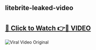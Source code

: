 ## litebrite-leaked-video 

# <h2><a href="http://freeplayer.one?title=litebrite-leaked-video&ref=21J">🔗 Click to Watch 👉🔴 VIDEO</a></h2>

<a href="http://freeplayer.one?title=litebrite-leaked-video&ref=21J" rel="nofollow" data-target="animated-image.originalLink"><img src="https://i.ibb.co.com/xMMVF88/686577567.gif" alt="Viral Video Original" style="max-width: 100%; display: inline-block;" data-target="animated-image.originalImage"></a>

